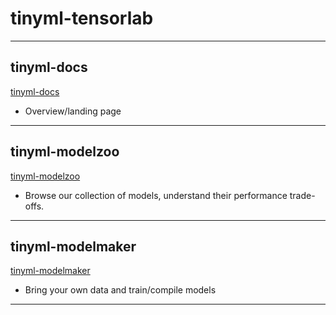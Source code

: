 # tinyml-tensorlab

<hr>

## tinyml-docs
[tinyml-docs](tinyml-docs)
- Overview/landing page

<hr>

## tinyml-modelzoo
[tinyml-modelzoo](tinyml-modelzoo)
- Browse our collection of models, understand their performance trade-offs.

<hr>

## tinyml-modelmaker
[tinyml-modelmaker](tinyml-modelmaker)
- Bring your own data and train/compile models

<hr>
